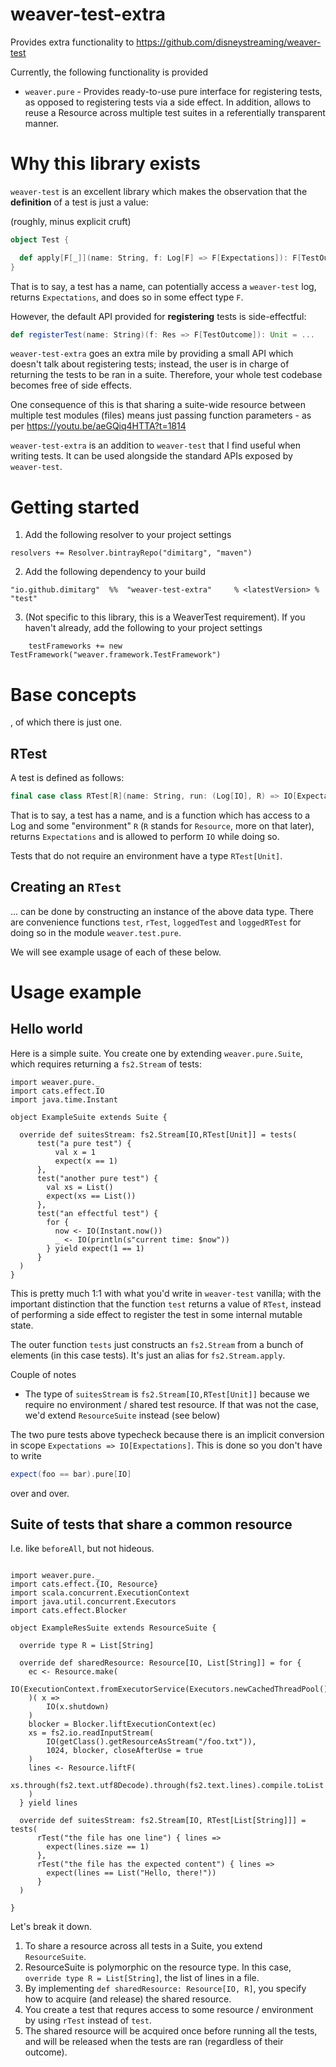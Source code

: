# weaver-test-extra

Provides extra functionality to https://github.com/disneystreaming/weaver-test

Currently, the following functionality is provided

- `weaver.pure` - Provides ready-to-use pure interface for registering tests, as opposed
to registering tests via a side effect. In addition, allows to reuse a Resource across multiple test suites
in a referentially transparent manner.

# Why this library exists

`weaver-test` is an excellent library which makes the observation that the **definition** of a test is just a value:

(roughly, minus explicit cruft)

```scala
object Test {

  def apply[F[_]](name: String, f: Log[F] => F[Expectations]): F[TestOutcome] = ...
}
```

That is to say, a test has a name, can potentially access a `weaver-test` log,
returns `Expectations`, and does so in some effect type `F`.

However, the default API provided for **registering** tests is side-effectful:

```scala
def registerTest(name: String)(f: Res => F[TestOutcome]): Unit = ...
```

`weaver-test-extra` goes an extra mile by providing a small API which doesn't talk about registering tests;
instead, the user is in charge of returning the tests to be ran in a suite. Therefore, your  whole test codebase becomes 
free of side effects.

One consequence of this is that sharing a suite-wide resource between multiple test modules (files) means
just passing function parameters - as per https://youtu.be/aeGQiq4HTTA?t=1814


`weaver-test-extra` is an addition to `weaver-test` that I find useful when writing tests. It can be used alongside the
standard APIs exposed by `weaver-test`.


# Getting started 

1. Add the following resolver to your project settings

```
resolvers += Resolver.bintrayRepo("dimitarg", "maven")
```

2. Add the following dependency to your build

```
"io.github.dimitarg"  %%  "weaver-test-extra"     % <latestVersion> % "test"
```

3. (Not specific to this library, this is a WeaverTest requirement). If you haven't already,
add the following to your project settings

```
    testFrameworks += new TestFramework("weaver.framework.TestFramework")
```

# Base concepts

, of which there is just one.

## RTest

A test is defined as follows:

```scala
final case class RTest[R](name: String, run: (Log[IO], R) => IO[Expectations])
```

That is to say, a test has a name, and is a function which has access to a Log and
some "environment" `R` (`R` stands for `Resource`, more on that later), returns
`Expectations` and is allowed to perform `IO` while doing so.

Tests that do not require an environment have a type `RTest[Unit]`.

## Creating an `RTest`

... can be done by constructing an instance of the above data type.
There are convenience functions `test`, `rTest`, `loggedTest` and `loggedRTest` for doing so
in the module `weaver.test.pure`.

We will see example usage of each of these below.

# Usage example

## Hello world

Here is a simple suite. You create one by extending `weaver.pure.Suite`, which requires returning a `fs2.Stream` of tests:

```
import weaver.pure._
import cats.effect.IO
import java.time.Instant

object ExampleSuite extends Suite {

  override def suitesStream: fs2.Stream[IO,RTest[Unit]] = tests(
      test("a pure test") {
          val x = 1
          expect(x == 1)
      },
      test("another pure test") {
        val xs = List()
        expect(xs == List())
      },
      test("an effectful test") {
        for {
          now <- IO(Instant.now())
          _ <- IO(println(s"current time: $now"))
        } yield expect(1 == 1)
      }
  )
}
```

This is pretty much 1:1 with what you'd write in `weaver-test` vanilla; with the important distinction
that the function `test` returns a value of `RTest`, instead of performing a side effect to register the test in some internal mutable state.

The outer function `tests` just constructs an `fs2.Stream` from a bunch of elements (in this case tests). It's just an alias for
`fs2.Stream.apply`.

Couple of notes

- The type of `suitesStream` is `fs2.Stream[IO,RTest[Unit]]` because we require no 
environment / shared test resource. If that was not the case, we'd extend `ResourceSuite` instead
(see below)

The two pure tests above typecheck because there is an implicit conversion in scope
`Expectations => IO[Expectations]`. This is done so you don't have to write
```scala
expect(foo == bar).pure[IO]
```
over and over.

## Suite of tests that share a common resource

I.e. like `beforeAll`, but not hideous.

```

import weaver.pure._
import cats.effect.{IO, Resource}
import scala.concurrent.ExecutionContext
import java.util.concurrent.Executors
import cats.effect.Blocker

object ExampleResSuite extends ResourceSuite {

  override type R = List[String]

  override def sharedResource: Resource[IO, List[String]] = for {
    ec <- Resource.make(
        IO(ExecutionContext.fromExecutorService(Executors.newCachedThreadPool()))
    )( x =>
        IO(x.shutdown)
    )
    blocker = Blocker.liftExecutionContext(ec)
    xs = fs2.io.readInputStream(
        IO(getClass().getResourceAsStream("/foo.txt")),
        1024, blocker, closeAfterUse = true
    ) 
    lines <- Resource.liftF(
        xs.through(fs2.text.utf8Decode).through(fs2.text.lines).compile.toList
    )
  } yield lines

  override def suitesStream: fs2.Stream[IO, RTest[List[String]]] = tests(
      rTest("the file has one line") { lines =>
        expect(lines.size == 1)
      },
      rTest("the file has the expected content") { lines =>
        expect(lines == List("Hello, there!"))    
      }
  )
  
}
```

Let's break it down.

1. To share a resource across all tests in a Suite, you extend `ResourceSuite`.
2. ResourceSuite is polymorphic on the resource type. In this case, `override type R = List[String]`, the list of lines in a file.
3. By implementing `def sharedResource: Resource[IO, R]`, you specify how to acquire (and release)
the shared resource.
4. You create a test that requres access to some resource / environment by using `rTest` instead of `test`.
5. The shared resource will be acquired once before running all the tests, and will be released
when the tests are ran (regardless of their outcome).